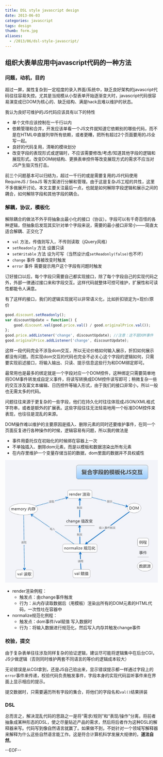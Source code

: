 ```yaml
---
title: DSL style javascript design
date: 2013-06-03
categories: javascript 
tags: design
thumb: form.jpg
aliases:
  - /2013/06/dsl-style-javascript/
---
```


## 组织大表单应用中javascript代码的一种方法

### 问题，动机，目的

超过一屏，属性复杂到一定程度的录入界面/系统中，缺乏良好架构的javascript代码往往容易失控。尤其是当规模从小型表单开始逐渐变大时，javascript代码很容易演变成已DOM为核心的、缺乏结构、满是hack且难以维护的状态。

我认为良好可维护的JS代码应该具有以下的特性

+ 单个文件应该控制在一千行以内
+ 依赖管理和合并，开发应该单看一个JS文件就知道它依赖别的哪些代码，而不是在HTML中直接列举所有依赖，或者更糟，把所有超过2个页面要用的JS全写一起。
+ 良好的代码复用，清晰的模块划分
+ 改变字段的表现形式或逻辑时，不应该需要修改/考虑/知道其他字段的逻辑和展现形式。改变DOM树结构、更换表单控件等改变展现方式的需求不应当对JS产生毁灭性打击。

前三个问题基本可以归结为，超过一千行的或是需要复用的JS代码使用RequireJS / SeaJS 等方案进行分解和管理。由于这是复杂JS工程的共性，这里不多做展开讨论。本文主要关注最后一点，也就是如何解除字段逻辑和展示之间的耦合，如何解除字段和其他字段的耦合。

<!--more-->
### 解耦，协议，模板化

解除耦合的做法不外乎将抽象出最小化的接口（协议）。字段可以有千奇百怪的各种逻辑，但抽象后发现其实针对单个字段来说，需要的最小接口非常小——简直太适合解耦、正交化了

+ `val` 方法，传值则写入，不传则读取（jQuery风格）
+ `setReadonly` 方法 设置只读
+ `setWritable` 方法 设为可写（当然设计成`setReadonly(false)`也不坏）
+ `change` 事件 值被改变时触发
+ `error` 事件 需要提示用户这个字段有问题时触发

订好接口以后，每个字段只需要自己都实现接口，除了每个字段自己的实现代码之外，外部一律通过接口来和字段交互。这样代码就整体可控可维护，扩展性和可读性都能令人满意。

有了这样的接口，我们的逻辑实现就可以非常语义化，比如折扣锁定为=现价/原价

```js
good.discount.setReadonly();
var discountUpdate = function() {
    good.discount.val(good.price.val() / good.originalPrice.val());
};
good.price.addListener('change', discountUpdate); //注意：这不是DOM事件
good.originalPrice.addListener('change', discountUpdate);
```

这样一段代码完全不涉及dom交互，所以无论价格如何输入展示，折扣如何展示都没有问题。而实现dom交互的代码也完全不必关心这个字段的逻辑如何，只需要实现前述接口，将输入输出、只读、提示信息这些行为和DOM绑定即可。

最常用也是最多的绑定就是一个字段对应一个DOM控件，这种绑定只需要简单地将DOM事件转发成自定义事件，将读写转换成DOM控件读写即可；稍微复杂一些的交互涉及富文本编辑、日历控件等输入形式，由于我们的接口非常小，所以一般也无需太多的代码。

问题往往来源于更复杂的一些字段，他们在持久化时往往体现成JSON/XML格式字符串，或者是额外的扩展表。这些字段往往无法轻易地用一个标准DOM控件来表现，也往往是混乱的来源。

DOM操作难以维护的主要原因是插入、删除元素的同时还要维护事件，在同一个页面反复进行各种操作的时候，逻辑容易有问题，所以我的做法是

+ 事件用委托仅在初始化的时候绑在容器上一次
+ 不单独插入、删除dom元素，而是以模板和数据渲染出所有元素
+ 在内存里维护一个变量存储当前的数据，dom里面的数据并不具权威性

![Templated field](templated-field.jpg)

+ render渲染例程：
    * 触发点：由change事件触发
    * 行为：从内存读取数据后（用模板）渲染出所有的DOM元素的HTML代码，一次性吐在容器中
+ normalize规范化例程：
    * 触发点：dom事件/val赋值 写入数据时
    * 行为：将输入数据进行规范化，然后写入内存并触发change事件

### 校验，提交

由于复杂表单往往涉及同样复杂的验证逻辑，建议尽可能将逻辑集中在后台CGI，JS少做逻辑（否则同时维护两套不同语言的等价的逻辑成本较大）

无论错误是从CGI拿到，还是JS自己验出来，显示错误提示都一样通过字段上的`error`事件来传递，校验代码负责触发事件，字段本身的实现代码监听事件来在界面上显示相应的提示。

提交数据时，只需要遍历所有字段的集合，将他们的字段名和`val()`结果拼装

### DSL

总而言之，解决混乱代码的思路之一是将“需求/规则”和“表现/操作”分离，将前者抽象成某种形态的DSL，使之尽量贴近产品的需求，然后将后者作为这种DSL的解释器来写。代码写到像自然语言就赢了。如果做不到，不妨针对一个领域写解释器来解释为什么这些自然语言能工作。这是符合计算机科学发展大规律的，__道法自然__。

--EOF--


